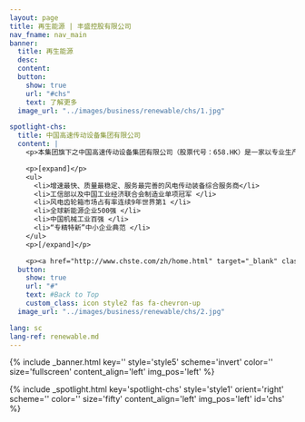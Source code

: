 ```yaml
---
layout: page
title: 再生能源 | 丰盛控股有限公司
nav_fname: nav_main
banner:
  title: 再生能源
  desc:
  content:
  button:
    show: true
    url: "#chs"
    text: 了解更多
  image_url: "../images/business/renewable/chs/1.jpg"

spotlight-chs:
  title: 中国高速传动设备集团有限公司
  content: |
    <p>本集团旗下之中国高速传动设备集团有限公司（股票代号：658.HK）是一家以专业生产高速重载传动设备为主的大型企业集团。公司成立于1969年，2007年在香港联交所上市，迄今已走过近五十个年头，公司持续发展，已成为涵盖风力发电、工业装备、轨道交通、机床等业务领域的全球传动领域的领导者。</p>

    <p>[expand]</p>
    <ul>
      <li>增速最快、质量最稳定、服务最完善的风电传动装备综合服务商</li>
      <li>工信部以及中国工业经济联合会制造业单项冠军 </li>
      <li>风电齿轮箱市场占有率连续9年世界第1 </li>
      <li>全球新能源企业500强 </li>
      <li>中国机械工业百强 </li>
      <li>“专精特新”中小企业典范 </li>
    </ul>
    <p>[/expand]</p>

    <p><a href="http://www.chste.com/zh/home.html" target="_blank" class="button">前往网站</a></p>
  button:
    show: true
    url: "#"
    text: #Back to Top
    custom_class: icon style2 fas fa-chevron-up
  image_url: "../images/business/renewable/chs/2.jpg"

lang: sc
lang-ref: renewable.md
---
```


<!-- Welcome Banner -->

{% include _banner.html key='' style='style5' scheme='invert' color='' size='fullscreen' content_align='left' img_pos='left' %}

<!-- Properties -->

{% include _spotlight.html key='spotlight-chs' style='style1' orient='right' scheme='' color='' size='fifty' content_align='left' img_pos='left' id='chs' %}
